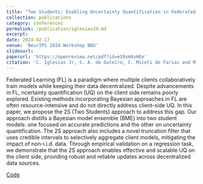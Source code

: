 ```yaml
---
title: "Two Students: Enabling Uncertainty Quantification in Federated Learning Clients"
collection: publications
category: conferences
permalink: /publication/iglesias24.md
excerpt:
date: 2024-02-17
venue: 'NeurIPS 2024 Workshop BDU'
slidesurl: 
paperurl: 'https://openreview.net/pdf?id=eS9xH4vHEe'
citation: 'C. Iglesias Jr, S. A. de Outeiro, C. Miceli de Farias and M. Bolic, Two Students: Enabling Uncertainty Quantification in Federated Learning Clients, NeurIPS 2024 Workshop on Bayesian Decision-making and Uncertainty, 2024'
---
```


Federated Learning (FL) is a paradigm where multiple clients collaboratively train models while keeping their data decentralized. Despite advancements in FL, ncertainty quantification (UQ) on the client side remains poorly explored. Existing methods incorporating Bayesian approaches in FL are often resource-intensive and do not directly address client-side UQ. In this paper, we propose the 2S (Two Students) approach to address this gap. Our approach distills a Bayesian model ensemble (BME) into two student models: one focused on accurate predictions and the other on uncertainty quantification. The 2S approach also includes a novel truncation filter that uses credible intervals to selectively aggregate client models, mitigating the impact of non-i.i.d. data. Through empirical validation on a regression task, we demonstrate that the 2S approach enables effective and scalable UQ on the client side, providing robust and reliable updates across decentralized data sources.

[Code](https://github.com/cristovaoiglesias/2S)
